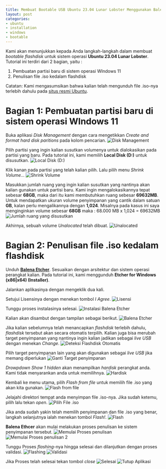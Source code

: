 ```yaml
---
title: Membuat Bootable USB Ubuntu 23.04 Lunar Lobster Menggunakan Balena Etcher
layout: post
categories:
- ubuntu
- installation
- windows
- bootable
---
```


Kami akan menunjukkan kepada Anda langkah-langkah dalam membuat *bootable flashdisk* untuk sistem operasi **Ubuntu 23.04 Lunar Lobster**.
Tutorial ini terdiri dari 2 bagian, yaitu :
1. Pembuatan partisi baru di sistem operasi WIndows 11
2. Penulisan file .iso kedalam flashdisk

Catatan: Kami mengasumsikan bahwa kalian telah mengunduh file .iso-nya terlebih dahulu pada [situs resmi Ubuntu](https://ubuntu.com/download/desktop).


# Bagian 1: Pembuatan partisi baru di sistem operasi WIndows 11
Buka aplikasi *Disk Management* dengan cara mengetikkan *Create and format hard disk paritions* pada kolom pencarian.
![Disk Management](http://localhost:4000/assets/img/Screenshot%202023-05-11%20065920.png)

Pilih partisi yang ingin kalian susutkan volumenya untuk dialokasikan pada partisi yang baru.
Pada tutorial ini, kami memilih **Local Disk (D:)** untuk disusutkan.
![Local Disk (D:)](http://localhost:4000/assets/img/Screenshot%202023-05-13%20055753.png)

Klik kanan pada partisi yang telah kalian pilih. Lalu pilih menu *Shrink Volume...*
![Shrink Volume](http://localhost:4000/assets/img/Screenshot%202023-05-13%20055826.png)

Masukkan jumlah ruang yang ingin kalian susutkan yang nantinya akan kalian gunakan untuk partisi baru.
Kami ingin mengalokasikannya tepat sebesar **68GB**, maka dari itu kami membutuhkan ruang sebesar **69632MB**.
Untuk mendapatkan ukuran volume penyimpanan yang cantik dalam satuan **GB**, kalan perlu mengalikannya dengan **1,024**.
Misalnya pada kasus ini saya menginginkan volume sebesar **68GB** maka :
68.000 MB x 1,024 = 69632MB
![Jumlah ruang yang disusutkan](http://localhost:4000/assets/img/Screenshot%202023-05-13%20055853.png)

Akhirnya, sebuah volume *Unalocated* telah dibuat.
![Unalocated](http://localhost:4000/assets/img/Screenshot%202023-05-13%20055910.png)

# Bagian 2: Penulisan file .iso kedalam flashdisk
Unduh **[Balena Etcher](https://etcher.balena.io/#download-etcher)**.
Sesuaikan dengan arsitektur dan sistem operasi perangkat kalian.
Pada tutorial ini, kami menggunduh **Etcher for Windows (x86|x64) (Installer)**.

Jalankan aplikasinya dengan mengeklik dua kali.

Setujui Lisensinya dengan menekan tombol *I Agree*.
![Lisensi](http://localhost:4000/assets/img/Screenshot%202023-06-12%20110807.png)

Tunggu proses instalasinya selesai.
![Instalasi Balena Etcher](http://localhost:4000/assets/img/Screenshot%202023-06-12%20110903.png)

Kalian akan disambut dengan tampilan sebagai berikut.
![Balena Etcher](http://localhost:4000/assets/img/Screenshot%202023-06-12%20111114.png)

Jika kalian sebelumnya telah menancapkan *flashdisk* terlebih dahulu, *flashdisk* tersebut akan secara otomatis terpilih.
Kalian juga bisa merubah target penyimpanan yang nantinya ingin kalian jadikan sebagai *live USB* dengan menekan *Change*.
![Deteksi Flashdisk Otomatis](http://localhost:4000/assets/img/Screenshot%202023-06-12%20113001.png)

Pilih target penyimpanan lain yang akan digunakan sebagai *live USB* jika memang diperlukan
![Ganti Target penyimpanan](http://localhost:4000/assets/img/Screenshot%202023-06-12%20113042.png)

*Drowpdown* *Show 1 hidden* akan menampilkan *hardisk* perangkat anda.
Kami tidak menyarankan anda untuk memilihnya.
![Hardisk](http://localhost:4000/assets/img/Screenshot%202023-06-12%20120911.png)

Kembali ke menu utama, pilih *Flash from file* untuk memilih file .iso yang akan kita gunakan.
![Flash from file](http://localhost:4000/assets/img/Screenshot%202023-06-12%20120951.png)

Jelajahi direktori tempat anda menyimpan file .iso-nya.
Jika sudah ketemu, pilih lalu tekan *open*.
![Pilih File .iso](http://localhost:4000/assets/img/Screenshot%202023-06-12%20121015.png)

Jika anda sudah yakin telah memilih penyimpanan dan file .iso yang benar, langkah selanjutnya ialah menekan tombol *Flash!*.
![Flash](http://localhost:4000/assets/img/Screenshot%202023-06-12%20121217.png)

**Balena Ethcer** akan mulai melakukan proses penulisan ke sistem penyimpanan tersebut.
![Memulai Proses penulisan](http://localhost:4000/assets/img/Screenshot%202023-06-12%20121231.png)
![Memulai Proses penulisan 2](http://localhost:4000/assets/img/Screenshot%202023-06-12%20123825.png)

Tunggu Proses *flashing*-nya hingga selesai dan dilanjutkan dengan proses validasi.
![Flashing](http://localhost:4000/assets/img/Screenshot%202023-06-12%20124226.png)
![Validasi](http://localhost:4000/assets/img/Screenshot%202023-06-12%20124711.png)

Jika Proses telah selesai tekan tombol *close*
![Selesai](http://localhost:4000/assets/img/Screenshot%202023-06-12%20125049.png)
![Tutup Aplikasi](http://localhost:4000/assets/img/Screenshot%202023-06-12%20125122.png)
